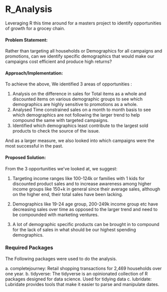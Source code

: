# R_Analysis

Leveraging R this time around for a masters project to identify opportunities of growth for a grocey chain.
#### Problem Statement:

Rather than targeting all households or Demographics for all campaigns and promotions, can we identify specific demographics that would make our campaigns cost efficient and produce high returns?

#### Approach/Implementation:

To achieve the above, We identified 3 areas of opportunities : 

1. Analysis on the difference in sales for Total items as a whole and discounted items on various demographic groups to see which demographics are highly sensitive to promotions as a whole.
2. Analysed Time constrained sales on a month to month basis to see which demographics are not following the larger trend to help compound the same with targeted campaigns. 
3. Identified which demographics least contribute to the largest sold products to check the source of the issue. 

And as a larger measure, we also looked into which campaigns were the most successful in the past.

#### Proposed Solution:

From the 3 opportunities we've looked at, we suggest:

1) Targeting income ranges like 100-124k or families with 1 kids for discounted product sales and to increase awareness among higher income groups like 150+k in general since their average sales, although on the higher end, their total sales have been lacking.

2) Demographics like 19-24 age group, 200-249k income group etc have decreasing sales over time as opposed to the larger trend and need to be compounded with marketing ventures. 

3) A lot of demographic specific products can be brought in to compound for the lack of sales in what should be our highest spending demographics. 

### Required Packages

The Following packages were used to do the analysis.

a. completejourney: Retail shopping transactions for 2,469 households over one year.
b. tidyverse: The tidyverse is an opinionated collection of R packages designed for data science. Used for tidying data
c. lubridate: Lubridate provides tools that make it easier to parse and manipulate dates. 
